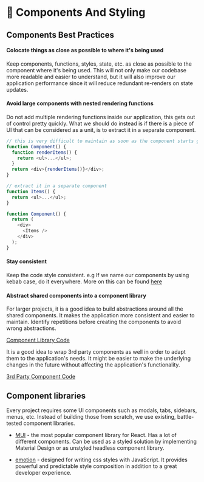 # 🧱 Components And Styling

## Components Best Practices

#### Colocate things as close as possible to where it's being used

Keep components, functions, styles, state, etc. as close as possible to the component where it's being used. This will not only make our codebase more readable and easier to understand, but it will also improve our application performance since it will reduce redundant re-renders on state updates.

#### Avoid large components with nested rendering functions

Do not add multiple rendering functions inside our application, this gets out of control pretty quickly. What we should do instead is if there is a piece of UI that can be considered as a unit, is to extract it in a separate component.

```javascript
// this is very difficult to maintain as soon as the component starts growing
function Component() {
  function renderItems() {
    return <ul>...</ul>;
  }
  return <div>{renderItems()}</div>;
}

// extract it in a separate component
function Items() {
  return <ul>...</ul>;
}

function Component() {
  return (
    <div>
      <Items />
    </div>
  );
}
```

#### Stay consistent

Keep the code style consistent. e.g If we name our components by using kebab case, do it everywhere. More on this can be found [here](./style-guide.md)

#### Abstract shared components into a component library

For larger projects, it is a good idea to build abstractions around all the shared components. It makes the application more consistent and easier to maintain. Identify repetitions before creating the components to avoid wrong abstractions.

[Component Library Code](../src/components/element/loading.tsx)

It is a good idea to wrap 3rd party components as well in order to adapt them to the application's needs. It might be easier to make the underlying changes in the future without affecting the application's functionality.

[3rd Party Component Code](../src/components/navigation/router-link.tsx)

## Component libraries

Every project requires some UI components such as modals, tabs, sidebars, menus, etc. Instead of building those from scratch, we use existing, battle-tested component libraries.

- [MUI](https://mui.com/) - the most popular component library for React. Has a lot of different components. Can be used as a styled solution by implementing Material Design or as unstyled headless component library.

- [emotion](https://emotion.sh/docs/introduction) - designed for writing css styles with JavaScript. It provides powerful and predictable style composition in addition to a great developer experience.

